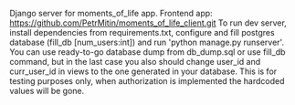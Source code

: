 Django server for moments_of_life app. Frontend app: https://github.com/PetrMitin/moments_of_life_client.git
To run dev server, install dependencies from requirements.txt, configure and fill postgres database (fill_db [num_users:int]) and run 'python manage.py runserver'.
You can use ready-to-go database dump from db_dump.sql or use fill_db command, but in the last case you also should change user_id and curr_user_id in views to the one generated in your database.
This is for testing purposes only, when authorization is implemented the hardcoded values will be gone.